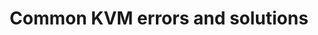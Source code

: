 ---
menu:
  sidebar:
    identifier: errores-comunes-kvm
    name: Common errors
    parent: recursos-kvm
    weight: 2
title: Common KVM errors and solutions
---